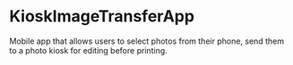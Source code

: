 # KioskImageTransferApp
Mobile app that allows users to select photos from their phone, send them to a photo kiosk for editing before printing.
